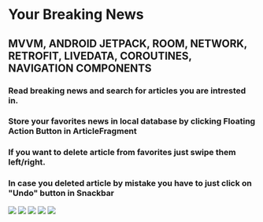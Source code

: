 # Your Breaking News

## MVVM, ANDROID JETPACK, ROOM, NETWORK, RETROFIT, LIVEDATA, COROUTINES, NAVIGATION COMPONENTS

### Read breaking news and search for articles you are intrested in.
### Store your favorites news in local database by clicking Floating Action Button in ArticleFragment
### If you want to delete article from favorites just swipe them left/right.
### In case you deleted article by mistake you have to just click on "Undo" button in Snackbar

![](images/YBNPreview1.png)
![](images/YBNPreview2.png)
![](images/YBNPreview3.png)
![](images/YBNPreview4.png)
![](images/YBNPreview5.png)
